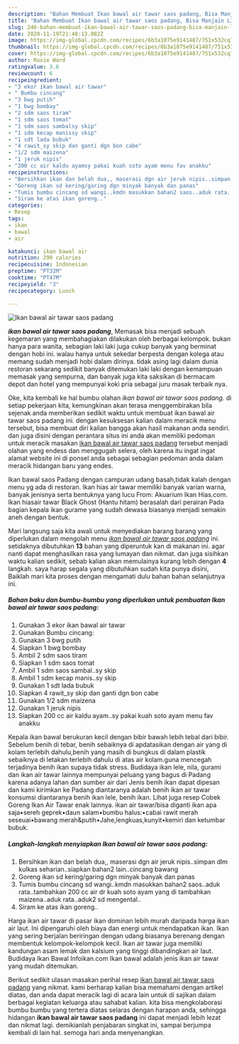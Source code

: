 ```yaml
---
description: "Bahan Membuat Ikan bawal air tawar saos padang, Bisa Manjain Lidah"
title: "Bahan Membuat Ikan bawal air tawar saos padang, Bisa Manjain Lidah"
slug: 246-bahan-membuat-ikan-bawal-air-tawar-saos-padang-bisa-manjain-lidah
date: 2020-11-19T21:48:13.082Z
image: https://img-global.cpcdn.com/recipes/6b3a1075e9141487/751x532cq70/ikan-bawal-air-tawar-saos-padang-foto-resep-utama.jpg
thumbnail: https://img-global.cpcdn.com/recipes/6b3a1075e9141487/751x532cq70/ikan-bawal-air-tawar-saos-padang-foto-resep-utama.jpg
cover: https://img-global.cpcdn.com/recipes/6b3a1075e9141487/751x532cq70/ikan-bawal-air-tawar-saos-padang-foto-resep-utama.jpg
author: Roxie Ward
ratingvalue: 3.6
reviewcount: 6
recipeingredient:
- "3 ekor ikan bawal air tawar"
- " Bumbu cincang"
- "3 bwg putih"
- "1 bwg bombay"
- "2 sdm saos tiram"
- "1 sdm saos tomat"
- "1 sdm saos sambalsy skip"
- "1 sdm kecap manissy skip"
- "1 sdt lada bubuk"
- "4 rawit_sy skip dan ganti dgn bon cabe"
- "1/2 sdm maizena"
- "1 jeruk nipis"
- "200 cc air kaldu ayamsy pakai kuah soto ayam menu fav anakku"
recipeinstructions:
- "Bersihkan ikan dan belah dua,, maserasi dgn air jeruk nipis..simpan dlm kulkas seharian..siapkan bahan2 lain..cincang bawang"
- "Goreng ikan sd kering/garing dgn minyak banyak dan panas"
- "Tumis bumbu cincang sd wangi..kmdn masukkan bahan2 saos..aduk rata..tambahkan 200 cc air dr kuah soto ayam yang di tambahkan maizena..aduk rata..aduk2 sd mengental.."
- "Siram ke atas ikan goreng.."
categories:
- Resep
tags:
- ikan
- bawal
- air

katakunci: ikan bawal air 
nutrition: 290 calories
recipecuisine: Indonesian
preptime: "PT32M"
cooktime: "PT47M"
recipeyield: "3"
recipecategory: Lunch

---
```



![Ikan bawal air tawar saos padang](https://img-global.cpcdn.com/recipes/6b3a1075e9141487/751x532cq70/ikan-bawal-air-tawar-saos-padang-foto-resep-utama.jpg)

<b><i>ikan bawal air tawar saos padang</i></b>, Memasak bisa menjadi sebuah kegemaran yang membahagiakan dilakukan oleh berbagai kelompok. bukan hanya para wanita, sebagian laki laki juga cukup banyak yang berminat dengan hobi ini. walau hanya untuk sekedar berpesta dengan kolega atau memang sudah menjadi hobi dalam dirinya. tidak asing lagi dalam dunia restoran sekarang sedikit banyak ditemukan laki laki dengan kemampuan memasak yang sempurna, dan banyak juga kita saksikan di bermacam depot dan hotel yang mempunyai koki pria sebagai juru masak terbaik nya.

Oke, kita kembali ke hal bumbu olahan <i>ikan bawal air tawar saos padang</i>. di setiap pekerjaan kita, kemungkinan akan terasa menggembirakan bila sejenak anda memberikan sedikit waktu untuk membuat ikan bawal air tawar saos padang ini. dengan kesuksesan kalian dalam meracik menu tersebut, bisa membuat diri kalian bangga akan hasil makanan anda sendiri. dan juga disini dengan perantara situs ini anda akan memiliki pedoman untuk meracik masakan <u>ikan bawal air tawar saos padang</u> tersebut menjadi olahan yang endess dan menggugah selera, oleh karena itu ingat ingat alamat website ini di ponsel anda sebagai sebagian pedoman anda dalam meracik hidangan baru yang endes.

Ikan bawal saos Padang dengan campuran udang basah,tidak kalah dengan menu yg ada di restoran. Ikan hias air tawar memiliki banyak varian warna, banyak jenisnya serta bentuknya yang lucu From: Akuarium Ikan Hias.com. Ikan hiasair tawar Black Ghost (Hantu hitam) berasalah dari perairan Pada bagian kepala ikan gurame yang sudah dewasa biasanya menjadi semakin aneh dengan bentuk.


Mari langsung saja kita awali untuk menyediakan barang barang yang diperlukan dalam mengolah menu <u><i>ikan bawal air tawar saos padang</i></u> ini. setidaknya dibutuhkan <b>13</b> bahan yang diperuntuk kan di makanan ini. agar nanti dapat menghasilkan rasa yang lumayan dan nikmat. dan juga sisihkan waktu kalian sedikit, sebab kalian akan memulainya kurang lebih dengan <b>4</b> langkah. saya harap segala yang dibutuhkan sudah kita punya disini, Baiklah mari kita proses dengan mengamati dulu bahan bahan selanjutnya ini.

<!--inarticleads1-->

##### Bahan baku dan bumbu-bumbu yang diperlukan untuk pembuatan Ikan bawal air tawar saos padang:

1. Gunakan 3 ekor ikan bawal air tawar
1. Gunakan  Bumbu cincang:
1. Gunakan 3 bwg putih
1. Siapkan 1 bwg bombay
1. Ambil 2 sdm saos tiram
1. Siapkan 1 sdm saos tomat
1. Ambil 1 sdm saos sambal..sy skip
1. Ambil 1 sdm kecap manis..sy skip
1. Gunakan 1 sdt lada bubuk
1. Siapkan 4 rawit_sy skip dan ganti dgn bon cabe
1. Gunakan 1/2 sdm maizena
1. Gunakan 1 jeruk nipis
1. Siapkan 200 cc air kaldu ayam..sy pakai kuah soto ayam menu fav anakku


Kepala ikan bawal berukuran kecil dengan bibir bawah lebih tebal dari bibir. Sebelum benih di tebar, benih sebaiknya di apdatasikan dengan air yang di kolam terlebih dahulu,benih yang masih di bungkus di dalam plastik sebaiknya di letakan terlebih dahulu di atas air kolam.guna mencegah terjadinya benih ikan supaya tidak stress. Budidaya ikan lele, nila, gurami dan ikan air tawar lainnya mempunyai peluang yang bagus di Padang karena adanya lahan dan sumber air dari Jenis benih ikan dapat dipesan dan kami kirimkan ke Padang diantaranya adalah benih ikan air tawar konsumsi diantaranya benih ikan lele, benih ikan. Lihat juga resep Cobek Goreng Ikan Air Tawar enak lainnya. ikan air tawar/bisa diganti ikan apa saja•sereh geprek•daun salam•bumbu halus:•cabai rawit merah seseuai•bawang merah&amp;putih•Jahe,lengkuas,kunyit•kemiri dan ketumbar bubuk. 

<!--inarticleads2-->

##### Langkah-langkah menyiapkan Ikan bawal air tawar saos padang:

1. Bersihkan ikan dan belah dua,, maserasi dgn air jeruk nipis..simpan dlm kulkas seharian..siapkan bahan2 lain..cincang bawang
1. Goreng ikan sd kering/garing dgn minyak banyak dan panas
1. Tumis bumbu cincang sd wangi..kmdn masukkan bahan2 saos..aduk rata..tambahkan 200 cc air dr kuah soto ayam yang di tambahkan maizena..aduk rata..aduk2 sd mengental..
1. Siram ke atas ikan goreng..


Harga ikan air tawar di pasar ikan dominan lebih murah daripada harga ikan air laut. Ini dipengaruhi oleh biaya dan energi untuk mendapatkan ikan. Ikan yang sering berjalan beriringan dengan udang biasanya berenang dengan membentuk kelompok-kelompok kecil. Ikan air tawar juga memiliki kandungan asam lemak dan kalsium yang tinggi dibandingkan air laut. Budidaya Ikan Bawal Infoikan.com Ikan bawal adalah jenis ikan air tawar yang mudah ditemukan. 

Berikut sedikit ulasan masakan perihal resep <u>ikan bawal air tawar saos padang</u> yang nikmat. kami berharap kalian bisa memahami dengan artikel diatas, dan anda dapat meracik lagi di acara lain untuk di sajikan dalam berbagai kegiatan keluarga atau sahabat kalian. kita bisa mengkolaborasi bumbu bumbu yang tertera diatas selaras dengan harapan anda, sehingga hidangan <b>ikan bawal air tawar saos padang</b> ini dapat menjadi lebih lezat dan nikmat lagi. demikianlah penjabaran singkat ini, sampai berjumpa kembali di lain hal. semoga hari anda menyenangkan.
